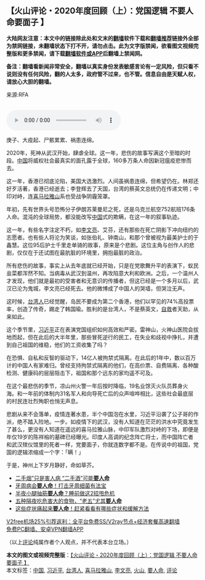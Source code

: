  <h2>【火山评论・2020年度回顾（上）：党国逻辑 不要人命要面子 】</h2> <p class="notice"><b>大陆网友注意：本文中的链接除此处和文末的<a href="https://github.com/bannedbook/fanqiang" >翻墙</a>软件下载和<a href="https://github.com/killgcd/justmysocks/blob/master/README.md">翻墙推荐</a>链接外全部为禁网链接，未翻墙状态下打不开，请勿点击。此为文字版禁闻，欲看图文视频完整版和更多禁闻，请下载<a href="https://github.com/bannedbook/fanqiang">翻墙软件或APP</a>后翻墙上禁闻网。</p><p>备注：翻墙看新闻非常安全，翻墙以真实身份发表敏感言论有一定风险，但只看不说则没有任何风险，翻的人太多，政府管不过来，也不管。信息自由是天赋人权，请放心大胆的翻墙。</b></p>  <div class="entry"> <p>来源:RFA</p> <p><br /> <audio controls="controls" preload="metadata" src="https://www.rfa.org/cantonese/commentaries/volcano/yearender1-12182020154925.html/@@stream" type="audio/mpeg"><br /> </audio></p> <p>庚子、大疫起、尸骸累累、祸患连绵。</p>  <p>2020年，死神从武汉开始，肆虐全球。这一年，悲伤的故事写满这个至暗的时段。<span class='wp_keywordlink_affiliate'><a href="https://www.bannedbook.org/" title="中国" target="_blank">中国</a></span>将威权社会最真实的面孔露于全球，160多万条人命因新冠瘟疫悲惨而去。</p> <p>这一年，香港已彻底沦陷，美国大选激烈。人间虽祸患连绵，但希望仍在。林郑还好歹活著，香港已经逝去；李登辉去了天国，台湾的蔡英文总统仍在传递文明；中印对峙，连<a href="https://www.bannedbook.org/bnews/tag/%E5%96%9C%E9%A9%AC%E6%8B%89%E9%9B%85%E5%B1%B1/" class="st_tag internal_tag" rel="tag" title="标签 喜马拉雅山 下的日志">喜马拉雅山</a>系也受战争阴霾笼罩。</p> <p>年初，先有世界头号恐怖分子伊朗苏莱曼尼之死，还是乌克兰航空752航班176条人命。混沌的全球局势，都没能改写<a href="https://www.bannedbook.org/bnews/tag/%E4%B8%AD%E5%9B%BD/" class="st_tag internal_tag" rel="tag" title="标签 中国 下的日志">中国</a>式的欺瞒，在这一年的叙事轨迹。</p>  <p>这一年，有些名字注定不朽，如<a href="https://www.bannedbook.org/bnews/tag/%e6%9d%8e%e6%96%87%e4%ba%ae/" class="st_tag internal_tag" rel="tag" title="标签 李文亮 下的日志">李文亮</a>、艾芬，还有那些在死亡阴影下冲向纽约的志愿者。也有些人将沦为笑谈，如张伯礼、钟南山，和那个曾被视为最美护士的于鑫慧。这位95后护士千里走单骑的故事，原来是个悲剧。这位主角与创作人的悲剧，仅仅在于还试图在最肮脏的环境里，拥抱最脏的政治。</p> <p>所有悲伤的故事，事实上从去年底就已经开始，只是在党歌舞升平的表演下，蚁民韭菜都浑然不知。当病毒从武汉到温州，再攻陷意大利和欧洲。之后，一个温州人才发现，他们就是最初的受害者和无意识的传播者，但这已经是一个多月以后，武汉已沦为鬼城，李文亮已经死去。他的微博成了中国人的哭墙，但哭泣无声。</p> <p>这时候，<a href="https://www.bannedbook.org/bnews/tag/%E5%8F%B0%E6%B9%BE%E4%BA%BA/" class="st_tag internal_tag" rel="tag" title="标签 台湾人 下的日志">台湾人</a>已经觉醒，岛民不要成为第二个香港，他们以罕见的74%高投票率，创造了传奇，踢走了韩国瑜。胜利的是台湾人，不是蔡英文，<span class='wp_keywordlink'><a href="https://www.bannedbook.org/forum5/topic42.html" title="萨斯、诚信与自救" target="_blank">自救</a></span>者天助，从来如此。</p>  <p>这个季节里，<a href="https://www.bannedbook.org/bnews/tag/%e4%b9%a0%e8%bf%91%e5%b9%b3/" class="st_tag internal_tag" rel="tag" title="标签 习近平 下的日志">习近平</a>正在表演党国组织如何高效和严密。雷神山，火神山医院会拔地而起，但在此后的大半年里，那些冒死逆行的民工，在失业和歧视中挣扎，并遭到自己祖国的维稳，他们的工资收集了吗？</p> <p>在恐惧、自私和反智的驱动下，14亿人被拘禁式隔离。在此后的1年中，数以百万计的中国人有家难归。曾经支持拘禁式隔离的他们，在高价票、自费隔离、各种酸检测、健康码的层层阻击下，祖国和那个远东的家均遥不可及。</p> <p>在这个最悲伤的季节，凉山州火警一年后按时降临，19名业馀灭火队员葬身火海。和一年前的体制内31名军人和向导死亡后的众声喧哗相比，这些社会最底层的村民连壮烈殉职也悄无声息。</p>  <p>悲剧从来不会落单，疫情连著水患，半个中国泡在水里，习近平沿袭了公子哥的作派，绝不踏入险地。一步。如疫情下的武汉，没有人知道在茫茫的洪水中究竟发生了甚么，更没有人知道在遥远的喜马拉雅山脉，中印军队激烈对峙的下场，即便是年仅19岁的陈祥榕的墓碑已经曝光。印度人高调的纪念阵亡将士，而中国阵亡者和武汉殡仪馆里的死者一样，党要面子，你就连数字都不是。在传说中的祖国，党国的逻辑浓缩成一个字：「瞒！」</p> <p>于是，神州上下岁月静好，命如草芥。</p> <ul class='op-related-articles' title='相关阅读'> <li><a href='https://www.bannedbook.org/bnews/health/20201213/1447023.html' target='_blank'>二手烟”只是害人病 “二手酒”可能<b>要人命</b></a></li> <li><a href='https://www.bannedbook.org/bnews/health/20201018/1415964.html' target='_blank'>牙周病会<b>要人命</b>！打击牙周细菌有法宝</a></li> <li><a href='https://www.bannedbook.org/bnews/health/20201011/1411876.html' target='_blank'>半夜小腿抽筋<b>要人命</b>？睡前做这2招甩危机</a></li> <li><a href='https://www.bannedbook.org/bnews/comments/20200830/1388159.html' target='_blank'>五种隔夜吃危害大的食物，“老五”尤其<b>要人命</b></a></li> <li><a href='https://www.bannedbook.org/bnews/health/20200426/1319506.html' target='_blank'>这些症状痛起来<b>要人命</b>！赶紧看看有哪些症状和缓解方法</a></li> </ul> <p class="texttj"> <a href="https://www.bannedbook.org/forum23/topic22702.html" target="_blank">V2free机场25%引荐返利：全平台免费SS/V2ray节点+经济套餐高速翻墙</a><br/> <a href="https://github.com/bannedbook/fanqiang/wiki/%E7%A6%81%E9%97%BB%E7%BD%91%E5%AE%89%E5%8D%93%E7%BF%BB%E5%A2%99%E6%96%B0%E9%97%BBAPP" target="_blank">免费PC翻墙、安卓VPN翻墙APP</a></p><p>（以上<span class='wp_keywordlink_affiliate'><a href="https://www.bannedbook.org/bnews/comments/" title="新闻评论" target="_blank">评论</a></span>纯属作者个人观点，并不代表本台立场。）</p><a name='sharetosocial'></a>       <div><b>本文的图文或视频完整版</b>：<a href='https://www.bannedbook.org/bnews/comments/20201222/1452381.html'>【火山评论・2020年度回顾（上）：党国逻辑 不要人命要面子 】</a></div>  </div><!--END ENTRY--> <div class="postfooter"> <div>本文标签：<a href="https://www.bannedbook.org/bnews/tag/%E4%B8%AD%E5%9B%BD/" rel="tag">中国</a>, <a href="https://www.bannedbook.org/bnews/tag/%e4%b9%a0%e8%bf%91%e5%b9%b3/" rel="tag">习近平</a>, <a href="https://www.bannedbook.org/bnews/tag/%E5%8F%B0%E6%B9%BE%E4%BA%BA/" rel="tag">台湾人</a>, <a href="https://www.bannedbook.org/bnews/tag/%E5%96%9C%E9%A9%AC%E6%8B%89%E9%9B%85%E5%B1%B1/" rel="tag">喜马拉雅山</a>, <a href="https://www.bannedbook.org/bnews/tag/%e6%9d%8e%e6%96%87%e4%ba%ae/" rel="tag">李文亮</a>, <a href="https://www.bannedbook.org/bnews/tag/%e7%81%ab%e5%b1%b1/" rel="tag">火山</a>, <a href="https://www.bannedbook.org/bnews/tag/%e8%a6%81%e4%ba%ba%e5%91%bd/" rel="tag">要人命</a>, <a href="https://www.bannedbook.org/bnews/tag/%E8%AF%84%E8%AE%BA/" rel="tag">评论</a></div>  </div><!--END POSTFOOTER--> 